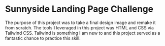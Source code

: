 # Sunnyside Landing Page Challenge

The purpose of this project was to take a final design image and remake it from scratch. The tools I leveraged in this project
was HTML and CSS via Tailwind CSS. Tailwind is something I am new to and this project served as a fantastic chance to practice this skill.
